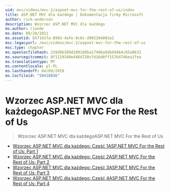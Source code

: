```yaml
---
uid: mvc/videos/mvc-2/aspnet-mvc-for-the-rest-of-us/index
title: ASP.NET MVC dla każdego | Dokumentacja firmy Microsoft
author: rick-anderson
description: Wzorzec ASP.NET MVC dla każdego
ms.author: riande
ms.date: 09/28/2011
ms.assetid: b57141fa-8903-4afe-8c8c-d965204001e2
msc.legacyurl: /mvc/videos/mvc-2/aspnet-mvc-for-the-rest-of-us
msc.type: chapter
ms.openlocfilehash: 229d9b389d109160ba17406a9db69464c65a8632
ms.sourcegitcommit: 0f1119340e4464720cfd16d0ff15764746ea1fea
ms.translationtype: MT
ms.contentlocale: pl-PL
ms.lasthandoff: 04/09/2019
ms.locfileid: "59418836"
---
```

# <a name="aspnet-mvc-for-the-rest-of-us"></a><span data-ttu-id="ef62b-103">Wzorzec ASP.NET MVC dla każdego</span><span class="sxs-lookup"><span data-stu-id="ef62b-103">ASP.NET MVC For the Rest of Us</span></span>

> <span data-ttu-id="ef62b-104">Wzorzec ASP.NET MVC dla każdego</span><span class="sxs-lookup"><span data-stu-id="ef62b-104">ASP.NET MVC For the Rest of Us</span></span>


- [<span data-ttu-id="ef62b-105">Wzorzec ASP.NET MVC dla każdego: Część 1</span><span class="sxs-lookup"><span data-stu-id="ef62b-105">ASP.NET MVC For the Rest of Us: Part 1</span></span>](aspnet-mvc-for-the-rest-of-us-part-1.md)
- [<span data-ttu-id="ef62b-106">Wzorzec ASP.NET MVC dla każdego: Część 2</span><span class="sxs-lookup"><span data-stu-id="ef62b-106">ASP.NET MVC For the Rest of Us: Part 2</span></span>](aspnet-mvc-for-the-rest-of-us-part-2.md)
- [<span data-ttu-id="ef62b-107">Wzorzec ASP.NET MVC dla każdego: Część 3</span><span class="sxs-lookup"><span data-stu-id="ef62b-107">ASP.NET MVC For the Rest of Us: Part 3</span></span>](aspnet-mvc-for-the-rest-of-us-part-3.md)
- [<span data-ttu-id="ef62b-108">Wzorzec ASP.NET MVC dla każdego: Część 4</span><span class="sxs-lookup"><span data-stu-id="ef62b-108">ASP.NET MVC For the Rest of Us: Part 4</span></span>](aspnet-mvc-for-the-rest-of-us-part-4.md)
